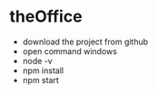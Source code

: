 # theOffice
* download the project from github 
* open command windows
* node -v
* npm install
* npm start